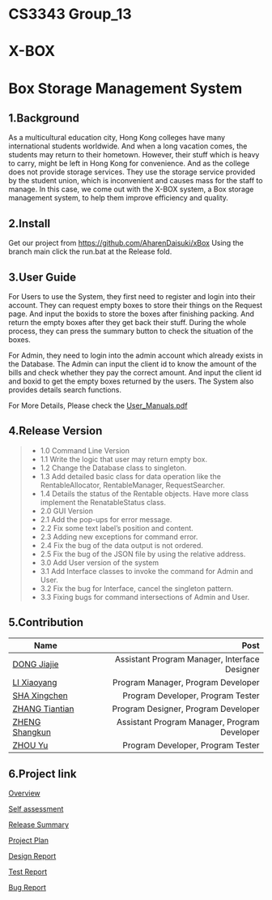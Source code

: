 # CS3343 Group_13
# X-BOX
# Box Storage Management System

## 1.Background
As a multicultural education city, Hong Kong colleges have many international students worldwide. And when a long vacation comes, the students may return to their hometown. However, their stuff which is heavy to carry, might be left in Hong Kong for convenience. And as the college does not provide storage services. They use the storage service provided by the student union, which is inconvenient and causes mass for the staff to manage. In this case, we come out with the X-BOX system, a Box storage management system, to help them improve efficiency and quality.
## 2.Install

Get our project from <https://github.com/AharenDaisuki/xBox>
Using the branch main 
click the run.bat at the Release fold.


## 3.User Guide
For Users to use the System, they first need to register and login into their account.
They can request empty boxes to store their things on the Request page.
And input the boxids to store the boxes after finishing packing.
And return the empty boxes after they get back their stuff.
During the whole process, they can press the summary button to check the situation of the boxes.

For Admin, they need to login into the admin account which already exists in the Database.
The Admin can input the client id to know the amount of the bills and check whether they pay the correct amount.
And input the client id and boxid to get the empty boxes returned by the users.
The System also provides details search functions.

For More Details, Please check the [User_Manuals.pdf](https://github.com/AharenDaisuki/xBox/blob/djj/xBox/docs/User_Manual.pdf)

## 4.Release Version
> + 1.0  Command Line Version
>  + 1.1 	Write the logic that user may return empty box.
>  + 1.2 	Change the Database class to singleton.
>  + 1.3	Add detailed basic class for data operation like the RentableAllocator, RentableManager, RequestSearcher.
>  + 1.4	Details the status of the Rentable objects. Have more class implement the RenatableStatus class.
> + 2.0 GUI Version
>  + 2.1 Add the pop-ups for error message.
>  + 2.2 Fix some text label’s position and content.
>  + 2.3 Adding new exceptions for command error.
>  + 2.4 Fix the bug of the data output is not ordered.
>  + 2.5 Fix the bug of the JSON file by using the relative address.
> + 3.0 Add User version of the system
>  + 3.1	Add Interface classes to invoke the command for Admin and User.
>  + 3.2	Fix the bug for Interface, cancel the singleton pattern.
>  + 3.3 Fixing bugs for command intersections of Admin and User.

## 5.Contribution
| Name | Post |
| --------- | -----:|
| [DONG Jiajie](https://github.com/dongjiajiedc) |  Assistant Program Manager, Interface Designer |
| [LI Xiaoyang](https://github.com/AharenDaisuki) | Program Manager, Program Developer |
|[SHA Xingchen](https://github.com/rocksxc) | Program Developer, Program Tester|
|[ZHANG Tiantian](https://github.com/crystal-cheung) |  Program Designer, Program Developer|
|[ZHENG Shangkun](https://github.com/bnxcvd) | Assistant Program Manager, Program Developer|
|[ZHOU Yu](https://github.com/yzhou442) | Program Developer, Program Tester|


## 6.Project link
[Overview](https://github.com/AharenDaisuki/xBox/blob/djj/xBox/docs/overview.pdf)

[Self assessment](https://github.com/AharenDaisuki/xBox/blob/djj/xBox/docs/cs3343_self_assessment_report.pdf)

[Release Summary]()

[Project Plan](https://github.com/AharenDaisuki/xBox/blob/djj/xBox/docs/CS3343%20Project%20Plan.pdf)

[Design Report]()

[Test Report]()

[Bug Report](https://github.com/AharenDaisuki/xBox/blob/djj/xBox/docs/cs3343%20bug%20report%20(1).pdf)